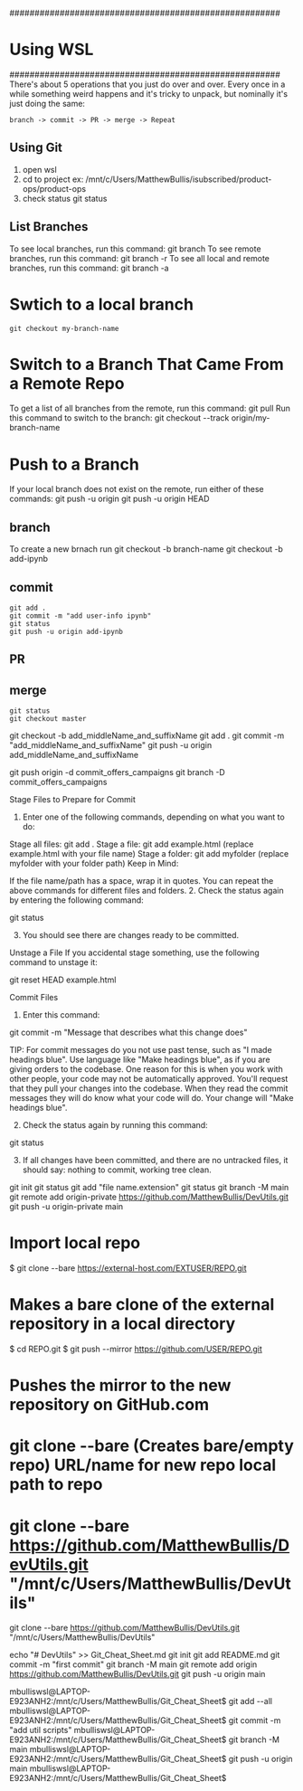 ######################################################
# Using WSL
######################################################
There's about 5 operations that you just do over and over. Every once in a while something weird happens and it's tricky to unpack, but nominally it's just doing the same:

    branch -> commit -> PR -> merge -> Repeat

## Using Git
1. open wsl
2. cd to project ex: /mnt/c/Users/MatthewBullis/isubscribed/product-ops/product-ops
3. check status
    git status

## List Branches
To see local branches, run this command:
    git branch
To see remote branches, run this command:
    git branch -r
To see all local and remote branches, run this command:
    git branch -a

# Swtich to a local branch 
    git checkout my-branch-name

# Switch to a Branch That Came From a Remote Repo
To get a list of all branches from the remote, run this command:
    git pull
Run this command to switch to the branch:
    git checkout --track origin/my-branch-name

# Push to a Branch
If your local branch does not exist on the remote, run either of these commands:
    git push -u origin
    git push -u origin HEAD

## branch
To create a new brnach run git checkout -b branch-name
    git checkout -b add-ipynb

## commit
    git add .
    git commit -m "add user-info ipynb"
    git status
    git push -u origin add-ipynb
## PR

## merge
    git status
    git checkout master

git checkout -b add_middleName_and_suffixName
git add . 
git commit -m "add_middleName_and_suffixName"
git push -u origin add_middleName_and_suffixName

git push origin -d commit_offers_campaigns
git branch -D commit_offers_campaigns

Stage Files to Prepare for Commit
1. Enter one of the following commands, depending on what you want to do:

Stage all files: git add .
Stage a file: git add example.html (replace example.html with your file name)
Stage a folder: git add myfolder (replace myfolder with your folder path)
Keep in Mind:

If the file name/path has a space, wrap it in quotes.
You can repeat the above commands for different files and folders.
2. Check the status again by entering the following command:

git status

3. You should see there are changes ready to be committed.

Unstage a File
If you accidental stage something, use the following command to unstage it:

git reset HEAD example.html

Commit Files
1. Enter this command:

git commit -m "Message that describes what this change does"

TIP: For commit messages do you not use past tense, such as "I made headings blue". Use language like "Make headings blue", as if you are giving orders to the codebase. One reason for this is when you work with other people, your code may not be automatically approved. You'll request that they pull your changes into the codebase. When they read the commit messages they will do know what your code will do. Your change will "Make headings blue".

2. Check the status again by running this command:

git status

3. If all changes have been committed, and there are no untracked files, it should say: nothing to commit, working tree clean.


git init
git status
git add "file name.extension"
git status
git branch -M main
git remote add origin-private https://github.com/MatthewBullis/DevUtils.git
git push -u origin-private main



# Import local repo

$ git clone --bare https://external-host.com/EXTUSER/REPO.git
# Makes a bare clone of the external repository in a local directory

$ cd REPO.git
$ git push --mirror https://github.com/USER/REPO.git
# Pushes the mirror to the new repository on GitHub.com


# git clone --bare (Creates bare/empty repo) URL/name for new repo                          local path to repo
# git clone --bare                           https://github.com/MatthewBullis/DevUtils.git "/mnt/c/Users/MatthewBullis/DevUtils"

git clone --bare https://github.com/MatthewBullis/DevUtils.git "/mnt/c/Users/MatthewBullis/DevUtils"

echo "# DevUtils" >> Git_Cheat_Sheet.md
git init
git add README.md
git commit -m "first commit"
git branch -M main
git remote add origin https://github.com/MatthewBullis/DevUtils.git
git push -u origin main

mbulliswsl@LAPTOP-E923ANH2:/mnt/c/Users/MatthewBullis/Git_Cheat_Sheet$ git add --all
mbulliswsl@LAPTOP-E923ANH2:/mnt/c/Users/MatthewBullis/Git_Cheat_Sheet$ git commit -m "add util scripts"
mbulliswsl@LAPTOP-E923ANH2:/mnt/c/Users/MatthewBullis/Git_Cheat_Sheet$ git branch -M main
mbulliswsl@LAPTOP-E923ANH2:/mnt/c/Users/MatthewBullis/Git_Cheat_Sheet$ git push -u origin main
mbulliswsl@LAPTOP-E923ANH2:/mnt/c/Users/MatthewBullis/Git_Cheat_Sheet$ 